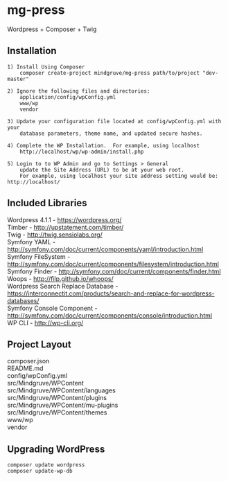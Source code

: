 # mg-press
Wordpress + Composer + Twig


## Installation
  
    1) Install Using Composer
        composer create-project mindgruve/mg-press path/to/project "dev-master"
  
    2) Ignore the following files and directories:
        application/config/wpConfig.yml
        www/wp
        vendor
  
    3) Update your configuration file located at config/wpConfig.yml with your 
        database parameters, theme name, and updated secure hashes.
    
    4) Complete the WP Installation.  For example, using localhost
        http://localhost/wp/wp-admin/install.php

    5) Login to to WP Admin and go to Settings > General
        update the Site Address (URL) to be at your web root.
        For example, using localhost your site address setting would be: http://localhost/
      

## Included Libraries
Wordpress 4.1.1 - https://wordpress.org/   
Timber - http://upstatement.com/timber/   
Twig - http://twig.sensiolabs.org/   
Symfony YAML - http://symfony.com/doc/current/components/yaml/introduction.html   
Symfony FileSystem - http://symfony.com/doc/current/components/filesystem/introduction.html   
Symfony Finder - http://symfony.com/doc/current/components/finder.html   
Woops - http://filp.github.io/whoops/   
Wordpress Search Replace Database - https://interconnectit.com/products/search-and-replace-for-wordpress-databases/   
Symfony Console Component - http://symfony.com/doc/current/components/console/introduction.html     
WP CLI - http://wp-cli.org/   

## Project Layout   
composer.json   
README.md   
config/wpConfig.yml   
src/Mindgruve/WPContent   
src/Mindgruve/WPContent/languages   
src/Mindgruve/WPContent/plugins   
src/Mindgruve/WPContent/mu-plugins   
src/Mindgruve/WPContent/themes   
www/wp  
vendor 

## Upgrading WordPress

    composer update wordpress
    composer update-wp-db


